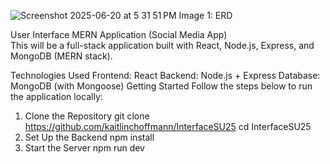 ![Screenshot 2025-06-20 at 5 31 51 PM](https://github.com/user-attachments/assets/3c741177-e207-4c1e-9b08-fbdc3fc74362)
Image 1: ERD 

User Interface MERN Application (Social Media App)                      
This will be a full-stack application built with React, Node.js, Express, and MongoDB (MERN stack).

Technologies Used
Frontend: React
Backend: Node.js + Express
Database: MongoDB (with Mongoose) 
Getting Started
Follow the steps below to run the application locally:          

1. Clone the Repository
git clone https://github.com/kaitlinchoffmann/InterfaceSU25
cd InterfaceSU25
2. Set Up the Backend
npm install
3. Start the Server
npm run dev
